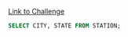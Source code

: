 [Link to Challenge](https://www.hackerrank.com/challenges/weather-observation-station-1/)


```sql
SELECT CITY, STATE FROM STATION;
```
